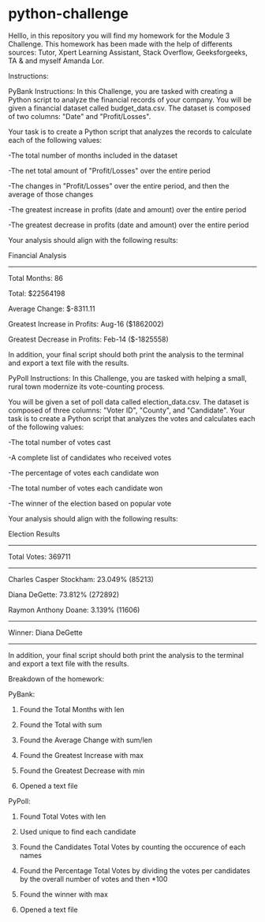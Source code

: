 # python-challenge

Helllo, in this repository you will find my homework for the Module 3 Challenge. This homework has been made with the help of differents sources: Tutor, Xpert Learning Assistant, Stack Overflow, Geeksforgeeks, TA & and myself Amanda Lor.

Instructions:

PyBank Instructions:
In this Challenge, you are tasked with creating a Python script to analyze the financial records of your company. You will be given a financial dataset called budget_data.csv. The dataset is composed of two columns: "Date" and "Profit/Losses".

Your task is to create a Python script that analyzes the records to calculate each of the following values:

-The total number of months included in the dataset

-The net total amount of "Profit/Losses" over the entire period

-The changes in "Profit/Losses" over the entire period, and then the average of those changes

-The greatest increase in profits (date and amount) over the entire period

-The greatest decrease in profits (date and amount) over the entire period

Your analysis should align with the following results:

Financial Analysis

----------------------------
Total Months: 86

Total: $22564198

Average Change: $-8311.11

Greatest Increase in Profits: Aug-16 ($1862002)

Greatest Decrease in Profits: Feb-14 ($-1825558)

In addition, your final script should both print the analysis to the terminal and export a text file with the results.

PyPoll Instructions:
In this Challenge, you are tasked with helping a small, rural town modernize its vote-counting process.

You will be given a set of poll data called election_data.csv. The dataset is composed of three columns: "Voter ID", "County", and "Candidate". Your task is to create a Python script that analyzes the votes and calculates each of the following values:

-The total number of votes cast

-A complete list of candidates who received votes

-The percentage of votes each candidate won

-The total number of votes each candidate won

-The winner of the election based on popular vote

Your analysis should align with the following results:

Election Results

-------------------------

Total Votes: 369711

-------------------------
Charles Casper Stockham: 23.049% (85213)

Diana DeGette: 73.812% (272892)

Raymon Anthony Doane: 3.139% (11606)

-------------------------

Winner: Diana DeGette

-------------------------

In addition, your final script should both print the analysis to the terminal and export a text file with the results.

Breakdown of the homework: 

PyBank: 

1) Found the Total Months with len

2) Found the Total with sum 

3) Found the Average Change  with sum/len

4) Found the Greatest Increase with max

5) Found the Greatest Decrease with min

6) Opened a text file


PyPoll:

1) Found Total Votes with len

2) Used unique to find each candidate 

3) Found the Candidates Total Votes by counting the occurence of each names 

4) Found the Percentage Total Votes by dividing the votes per candidates by the overall number of votes and then *100

5) Found the winner with max

6) Opened a text file
